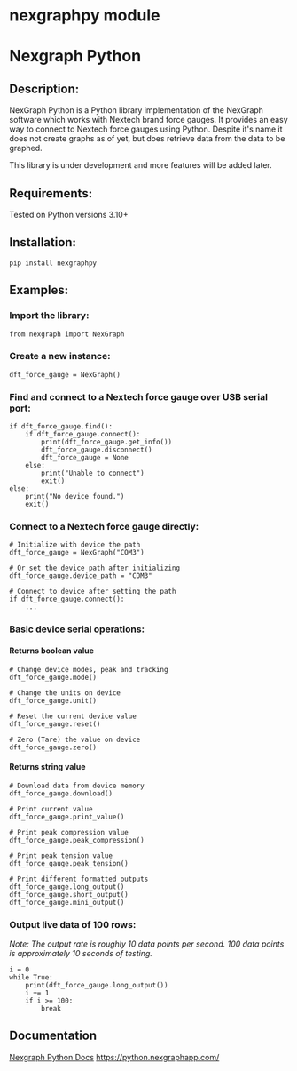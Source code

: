 # nexgraphpy module
# Nexgraph Python

## Description:
NexGraph Python is a Python library implementation of the NexGraph software which works with Nextech brand force gauges.  It provides an easy way to connect to Nextech force gauges using Python.  Despite it's name it does not create graphs as of yet, but does retrieve data from the data to be graphed.

This library is under development and more features will be added later.

## Requirements:
Tested on Python versions 3.10+

## Installation:

`pip install nexgraphpy`

## Examples:

### Import the library:

`from nexgraph import NexGraph`

### Create a new instance:

`dft_force_gauge = NexGraph()`

### Find and connect to a Nextech force gauge over USB serial port:

```
if dft_force_gauge.find():
    if dft_force_gauge.connect():
        print(dft_force_gauge.get_info())
        dft_force_gauge.disconnect()
        dft_force_gauge = None
    else:
        print("Unable to connect")
        exit()
else:
    print("No device found.")
    exit()
```

### Connect to a Nextech force gauge directly:

```
# Initialize with device the path
dft_force_gauge = NexGraph("COM3")

# Or set the device path after initializing
dft_force_gauge.device_path = "COM3"

# Connect to device after setting the path
if dft_force_gauge.connect():
    ...
```

### Basic device serial operations:

#### Returns boolean value
```
# Change device modes, peak and tracking
dft_force_gauge.mode()

# Change the units on device
dft_force_gauge.unit()

# Reset the current device value
dft_force_gauge.reset()

# Zero (Tare) the value on device
dft_force_gauge.zero()
```

#### Returns string value
```
# Download data from device memory
dft_force_gauge.download()

# Print current value
dft_force_gauge.print_value()

# Print peak compression value
dft_force_gauge.peak_compression()

# Print peak tension value
dft_force_gauge.peak_tension()

# Print different formatted outputs
dft_force_gauge.long_output()
dft_force_gauge.short_output()
dft_force_gauge.mini_output()
```

### Output live data of 100 rows:

*Note: 
The output rate is roughly 10 data points per second.
100 data points is approximately 10 seconds of testing.*

```
i = 0
while True:
    print(dft_force_gauge.long_output())
    i += 1
    if i >= 100:
        break
```
## Documentation

[Nexgraph Python Docs](https://python.nexgraphapp.com/)
<https://python.nexgraphapp.com/>
